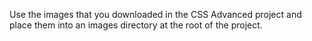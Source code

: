 Use the images that you downloaded in the CSS Advanced project and place them into an images directory at the root of the project.
